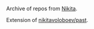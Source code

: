 Archive of repos from [Nikita](https://github.com/nikitavoloboev).

Extension of [nikitavoloboev/past](https://github.com/nikitavoloboev/past).
